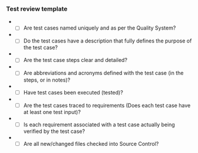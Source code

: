 ### Test review template

* - [ ] Are test cases named uniquely and as per the Quality System?
* - [ ] Do the test cases have a description that fully defines the purpose of the test case?
* - [ ] Are the test case steps clear and detailed?
* - [ ] Are abbreviations and acronyms defined with the test case (in the steps, or in notes)?
* - [ ] Have test cases been executed (tested)?
* - [ ] Are the test cases traced to requirements (Does each test case have at least one test input)?
* - [ ] Is each requirement associated with a test case actually being verified by the test case?
* - [ ] Are all new/changed files checked into Source Control?

